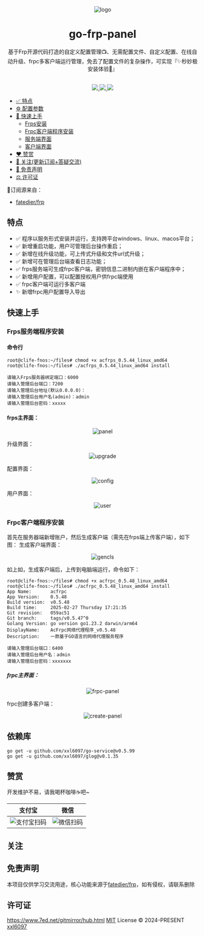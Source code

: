 <div align="center">
  <img src="./static/images/logo.ico" alt="logo"/>
  <h1 align="center">go-frp-panel</h1>
</div>
<div align="center">基于Frp开源代码打造的自定义配置管理📺、无需配置文件、自定义配置、在线自动升级、frpc多客户端运行管理，免去了配置文件的复杂操作，可实现『✨秒妙极安装体验🚀』</div>
<br>
<p align="center">
  <a href="https://github.com/xxl6[pkg](pkg)097/go-frp-panel/releases/latest">
    <img src="https://img.shields.io/github/v/release/xxl6097/go-frp-panel" />
  </a>
  <a href="https://github.com/xxl6097/go-frp-panel/releases/latest">
    <img src="https://img.shields.io/github/downloads/xxl6097/go-frp-panel/total" />
  </a>
  <a href="https://github.com/xxl6097/go-frp-panel/fork">
    <img src="https://img.shields.io/github/forks/xxl6097/go-frp-panel" />
  </a>
</p>


- [✅ 特点](#特点)
- [⚙️ 配置参数](#配置)
- [🚀 快速上手](#快速上手)
    - [Frps安装](#Frps服务端程序安装)
    - [Frpc客户端程序安装](#Frpc客户端程序安装)
    - [服务端界面](#frps主界面)
    - [客户端界面](#frpc主界面)
- [❤️ 赞赏](#赞赏)
- [👀 关注(更新订阅+答疑交流)](#关注)
- [📣 免责声明](#免责声明)
- [⚖️ 许可证](#许可证)

📍订阅源来自：

- [fatedier/frp](https://github.com/fatedier/frp)
## 特点

- ✅ 程序以服务形式安装并运行，支持跨平台windows、linux、macos平台；
- ✅ 新增重启功能，用户可管理后台操作重启；
- ✅ 新增在线升级功能，可上传式升级和文件url式升级；
- ✅ 新增可在管理后台端查看日志功能；
- ✅ frps服务端可生成frpc客户端，密钥信息二进制内嵌在客户端程序中；
- ✅ 新增用户配置，可以配置授权用户供frpc端使用
- ✅ frpc客户端可运行多客户端
- ✨ 新增frpc用户配置导入导出


## 快速上手

### Frps服务端程序安装


#### 命令行

```shell
root@clife-fnos:~/files# chmod +x acfrps_0.5.44_linux_amd64 
root@clife-fnos:~/files# ./acfrps_0.5.44_linux_amd64 install

请输入Frps服务器绑定端口：6000
请输入管理后台端口：7200
请输入管理后台地址(默认0.0.0.0)：
请输入管理后台用户名(admin)：admin
请输入管理后台密码：xxxxx
```

#### frps主界面：

<div align="center">
  <img src="./static/images/panel.png" alt="panel"/>
</div>

升级界面：
<div align="center">
  <img src="./static/images/upgrade.png" alt="upgrade"/>
</div>

配置界面：
<div align="center">
  <img src="./static/images/config.png" alt="config"/>
</div>

用户界面：
<div align="center">
  <img src="./static/images/user.png" alt="user"/>
</div>

### Frpc客户端程序安装

首先在服务器端新增账户，然后生成客户端（需先在frps端上传客户端），如下图：
生成客户端界面：
<div align="center">
  <img src="./static/images/gencls.png" alt="gencls"/>
</div>

如上如，生成客户端后，上传到电脑端运行，命令如下：

```shell
root@clife-fnos:~/files# chmod +x acfrpc_0.5.48_linux_amd64 
root@clife-fnos:~/files# ./acfrpc_0.5.48_linux_amd64 install
App Name:       acfrpc
App Version:    0.5.48
Build version:  v0.5.48
Build time:     2025-02-27 Thursday 17:21:35
Git revision:   059ac51
Git branch:     tags/v0.5.47^0
Golang Version: go version go1.23.2 darwin/arm64
DisplayName:    AcFrpc网络代理程序_v0.5.48
Description:    一款基于GO语言的网络代理服务程序

请输入管理后台端口：6400
请输入管理后台用户名：admin
请输入管理后台密码：xxxxxxx
```

##### frpc主界面：

<div align="center">
  <img src="./static/images/frpc-panel.png" alt="frpc-panel"/>
</div>

frpc创建多客户端：

<div align="center">
  <img src="./static/images/create-frpc.png" alt="create-panel"/>
</div>


## 依赖库

```shell
go get -u github.com/xxl6097/go-service@v0.5.99
go get -u github.com/xxl6097/glog@v0.1.35
```
## 赞赏

<div>开发维护不易，请我喝杯咖啡☕️吧~</div>

| 支付宝                                  | 微信                                     |
|--------------------------------------|----------------------------------------|
| ![支付宝扫码](./static/images/alipay.png) | ![微信扫码](./static/images/wepay.png) |

## 关注

## 免责声明

本项目仅供学习交流用途，核心功能来源于[fatedier/frp](https://github.com/fatedier/frp)，如有侵权，请联系删除

## 许可证
https://www.7ed.net/gitmirror/hub.html
[MIT](./LICENSE) License &copy; 2024-PRESENT [xxl6097](https://github.com/xxl6097)
